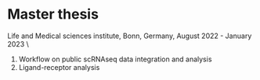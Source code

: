 # Master thesis

Life and Medical sciences institute, Bonn, Germany, August 2022 - January 2023 \
1. Workflow on public scRNAseq data integration and analysis 
2. Ligand-receptor analysis
